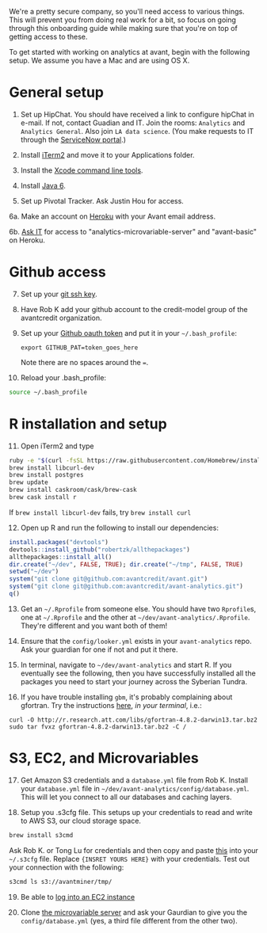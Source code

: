 We're a pretty secure company, so you'll need access to various things.  This will prevent you from doing real work for a bit, so focus on going through this onboarding guide while making sure that you're on top of getting access to these.

To get started with working on analytics at avant, begin with the following setup. We assume you have a Mac and are using OS X.

# General setup

1. Set up HipChat.  You should have received a link to configure hipChat in e-mail.  If not, contact Guadian and IT.  Join the rooms: `Analytics` and `Analytics General`.  Also join `LA data science`.  (You make requests to IT through the [ServiceNow portal](https://avantcreditcorp.service-now.com/navpage.do).)
 
2. Install [iTerm2](https://iterm2.com/downloads.html) and move it to your Applications folder.

3. Install the [Xcode command line tools](http://osxdaily.com/2014/02/12/install-command-line-tools-mac-os-x/). 

4. Install [Java 6](https://support.apple.com/kb/dl1572?locale=en_US).

5. Set up Pivotal Tracker.  Ask Justin Hou for access.

6a. Make an account on [Heroku](www.heroku.com) with your Avant email address.

6b. [Ask IT](https://avantcreditcorp.service-now.com/navpage.do) for access to "analytics-microvariable-server" and "avant-basic" on Heroku.

# Github access

7. Set up your [git ssh key](https://help.github.com/articles/generating-ssh-keys/).

8. Have Rob K add your github account to the credit-model group of the avantcredit organization.

9. Set up your [Github oauth token](https://gist.github.com/robertzk/c6efef69a92cc3a03753) and put it in your `~/.bash_profile`:
      
   ```
   export GITHUB_PAT=token_goes_here
   ```

   Note there are no spaces around the `=`.
      
10. Reload your .bash_profile:

   ```bash
   source ~/.bash_profile
   ```

# R installation and setup

11. Open iTerm2 and type
   
   ```bash
   ruby -e "$(curl -fsSL https://raw.githubusercontent.com/Homebrew/install/master/install)"
   brew install libcurl-dev
   brew install postgres
   brew update
   brew install caskroom/cask/brew-cask
   brew cask install r
   ```

   If `brew install libcurl-dev` fails, try `brew install curl`

12. Open up R and run the following to install our dependencies:

   ```r
   install.packages("devtools")
   devtools::install_github("robertzk/allthepackages")
   allthepackages::install_all()
   dir.create("~/dev", FALSE, TRUE); dir.create("~/tmp", FALSE, TRUE)
   setwd("~/dev")
   system("git clone git@github.com:avantcredit/avant.git")
   system("git clone git@github.com:avantcredit/avant-analytics.git")
   q()
   ```

13. Get an `~/.Rprofile` from someone else. You should have two `Rprofile`s, one at `~/.Rprofile` and the other at `~/dev/avant-analytics/.Rprofile`. They're different and you want both of them!

14. Ensure that the `config/looker.yml` exists in your
    `avant-analytics` repo. Ask your guardian for one if not and put
    it there.

15. In terminal, navigate to `~/dev/avant-analytics` and start R. If you eventually see the following, then you have successfully installed all the packages you need to start your journey across the Syberian Tundra.

16. If you have trouble installing `gbm`, it's probably complaining about gfortran.  Try the instructions [here](http://thecoatlessprofessor.com/programming/rcpp-rcpparmadillo-and-os-x-mavericks-lgfortran-and-lquadmath-error/), *in your terminal*, i.e.:
      
   ```
   curl -O http://r.research.att.com/libs/gfortran-4.8.2-darwin13.tar.bz2
   sudo tar fvxz gfortran-4.8.2-darwin13.tar.bz2 -C /
   ```

# S3, EC2, and Microvariables

17. Get Amazon S3 credentials and a `database.yml` file from Rob K.  Install your `database.yml` file in `~/dev/avant-analytics/config/database.yml`.  This will let you connect to all our databases and caching layers.

18. Setup you .s3cfg file. This setups up your credentials to read and write to AWS S3, our cloud storage space. 

   ```bash
   brew install s3cmd
   ```

   Ask Rob K. or Tong Lu for credentials and then copy and paste [this](https://gist.github.com/peterhurford/023bcaee0a27fa77e814) into your `~/.s3cfg` file.
   Replace `{INSRET YOURS HERE}` with your credentials. Test out your connection with the following:

   ```bash
   s3cmd ls s3://avantminer/tmp/
   ```

19. Be able to [log into an EC2 instance](https://github.com/avantcredit/avant-analytics/wiki/Configure-your-new-EC2-instance)

20. Clone [the microvariable server](https://github.com/avantcredit/analytics-microvariable-server) and ask your Gaurdian to give you the `config/database.yml` (yes, a third file different from the other two).
